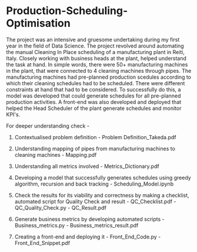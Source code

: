 # Production-Scheduling-Optimisation

The project was an intensive and gruesome undertaking during my first year in the field of Data Science. The project revolved around automating 
the manual Cleaning In Place scheduling of a manufacturing plant in Reiti, Italy. Closely working with business heads at the plant, helped 
understand the task at hand. In simple words, there were 50+ manufacturing machines in the plant, that were connected to 4 cleaning machines 
through pipes. The manufacturing machines had pre-planned production scedules according to which their cleaning schedules had to be 
scheduled. There were different constraints at hand that had to be considered. To successfully do this, a model was developed that could 
generate schedules for all pre-planned production activities. A front-end was also developed and deployed that helped the Head Scheduler
of the plant generate schedules and monitor KPI's.

For deeper understanding check - 

1. Contextualised problem definition  - Problem Definition_Takeda.pdf

2. Understanding mapping of pipes from manufacturing machines to cleaning machines - Mapping.pdf

3. Understanding all metrics involved - Metrics_Dictionary.pdf

4. Developing a model that successfully generates schedules using greedy algorithm, recursion and back tracking - Scheduling_Model.ipynb

5. Check the results for its viability and correctness by making a checklist, automated script for Quality Check and result
           - QC_Checklist.pdf
           - QC_Quality_Check.py
           - QC_Result.pdf
   
6. Generate business metrics by developing automated scripts
           - Business_metrics.py
           - Business_metrics_result.pdf

7. Creating a front-end and deploying it 
           - Front_End_Code.py
           - Front_End_Snippet.pdf


